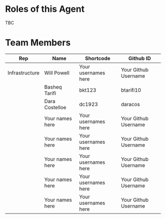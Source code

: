 # Roles of this Agent
TBC

# Team Members

| Rep           | Name               | Shortcode | Github ID   |
| -              | -                  | -         | -           |
| Infrastructure | Will Powell   | Your usernames here   | Your Github Username  |
|  | Basheq Tarifi   | bkt123   | btarifi10  |
|  | Dara Costelloe   | dc1923   | daracos  |
|  | Your names here   | Your usernames here   | Your Github Username  |
|  | Your names here   | Your usernames here   | Your Github Username  |
|  | Your names here   | Your usernames here   | Your Github Username  |
|  | Your names here   | Your usernames here   | Your Github Username  |
|  | Your names here   | Your usernames here   | Your Github Username  |
